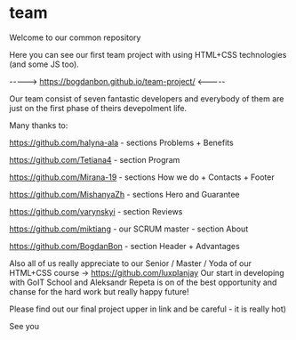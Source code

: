 # team

Welcome to our common repository

Here you can see our first team project with using HTML+CSS technologies (and some JS too).

-----> https://bogdanbon.github.io/team-project/ <-----

Our team consist of seven fantastic developers and everybody of them are just on the first phase of
theirs devepolment life.

Many thanks to:

https://github.com/halyna-ala - sections Problems + Benefits

https://github.com/Tetiana4 - section Program

https://github.com/Mirana-19 - sections How we do + Contacts + Footer

https://github.com/MishanyaZh - sections Hero and Guarantee

https://github.com/varynskyi - section Reviews

https://github.com/miktiang - our SCRUM master - section About

https://github.com/BogdanBon - section Header + Advantages

Also all of us really appreciate to our Senior / Master / Yoda of our HTML+CSS course ->
https://github.com/luxplanjay Our start in developing with GoIT School and Aleksandr Repeta is on of
the best opportunity and chanse for the hard work but really happy future!

Please find out our final project upper in link and be careful - it is really hot)

See you
